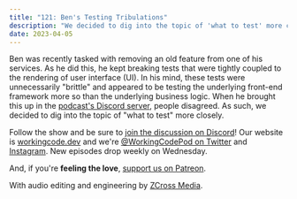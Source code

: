 ```yaml
---
title: "121: Ben's Testing Tribulations"
description: "We decided to dig into the topic of 'what to test' more closely."
date: 2023-04-05
---
```


<script async defer onload="redcircleIframe();" src="https://api.podcache.net/embedded-player/sh/30227421-bc27-45c2-bfb4-861def7dd4cc/ep/a6a01c03-efa2-407a-aac6-343c93462093"></script><div class="redcirclePlayer-a6a01c03-efa2-407a-aac6-343c93462093"></div>

Ben was recently tasked with removing an old feature from one of his services. As he did this, he kept breaking tests that were tightly coupled to the rendering of user interface (UI). In his mind, these tests were unnecessarily "brittle" and appeared to be testing the underlying front-end framework more so than the underlying business logic. When he brought this up in the [podcast's Discord server][working-code-discord], people disagreed. As such, we decided to dig into the topic of "what to test" more closely.

Follow the show and be sure to [join the discussion on Discord][working-code-discord]! Our website is [workingcode.dev][working-code] and we're [@WorkingCodePod on Twitter][working-code-twitter] and [Instagram][working-code-instagram]. New episodes drop weekly on Wednesday.

And, if you're **feeling the love**, [support us on Patreon][working-code-patreon].

[working-code]: https://workingcode.dev/
[working-code-discord]: https://workingcode.dev/discord/
[working-code-instagram]: https://www.instagram.com/workingcodepod/
[working-code-patreon]: https://www.patreon.com/workingcodepod
[working-code-twitter]: https://twitter.com/WorkingCodePod

With audio editing and engineering by [ZCross Media](https://www.zcross.media/).
